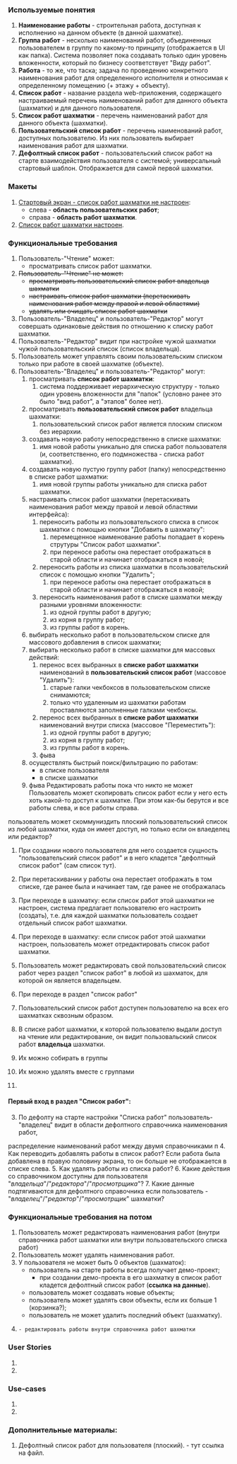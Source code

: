 ### Используемые понятия

1. **Наименование работы** - строительная работа, доступная к исполнению на данном объекте (в данной шахматке).
2. **Группа работ** - несколько наименований работ, объединенных пользователем в группу по какому-то принципу (отображается в UI как папка). Система позволяет пока создавать только один уровень вложенности, который по бизнесу соответствует "Виду работ".
3. **Работа** - то же, что таска; задача по проведению конкретного наименования работ для определенного исполнителя и относимая к определенному помещению (+ этажу + объекту).
2. **Список работ** - название раздела web-приложения, содержащего настраиваемый перечень наименований работ для данного объекта (шахматки) и для данного пользователя.
3. **Список работ шахматки** - перечень наименований работ для данного объекта (шахматки).
4. **Пользовательский список работ** - перечень наименований работ, доступных пользователю. Из них пользователь выбирает наименования работ для шахматки. 
5. **Дефолтный список работ** - пользовательский список работ на старте взаимодействия пользователя с системой; универсальный стартовый шаблон. Отображается для самой первой шахматки.

### Макеты

1. [Стартовый экран - список работ шахматки не настроен](https://app.zeplin.io/project/63189e67cde56b49dacec5e2/screen/63d101a3db0baa7996b68f10):
    - слева - **область пользовательских работ**;
    - справа - **область работ шахматки**.
2. [Список работ шахматки настроен](https://app.zeplin.io/project/63189e67cde56b49dacec5e2/screen/63d101a7f602847abe046714).

### Функциональные требования

1. Пользователь-"Чтение" может:
    - просматривать список работ шахматки.
2. ~~Пользователь-"Чтение" не может:~~
    - ~~просматривать пользовательский список работ владельца шахматки~~
    - ~~настраивать список работ шахматки (перетаскивать наименования работ между правой и левой областями)~~
    - ~~удалять или очищать список работ шахматки~~
3. Пользователь-"Владелец" и пользователь-"Редактор" могут совершать одинаковые действия по отношению к списку работ шахматки.
4. Пользователь-"Редактор" видит при настройке чужой шахматки чужой пользовательский список (список владельца).
5. Пользователь может управлять своим пользовательским списком только при работе в своей шахматке (объекте).
6. Пользователь-"Владелец" и пользователь-"Редактор" могут:
    1. просматривать **список работ шахматки**:
        1. система поддерживает иерархическую структуру - только один уровень вложенности для "папок" (условно ранее это было "вид работ", а "этапов" более нет).
    2. просматривать **пользовательский список работ** владельца шахматки:
        1. пользовательский список работ является плоским списком без иерархии.
    3. создавать новую работу непосредственно в списке шахматки:
        1. имя новой работы уникально для списка работ пользователя (и, соответственно, его подмножества - списка работ шахматки).
    4. создавать новую пустую группу работ (папку) непосредственно в списке работ шахматки:
        1. имя новой группы работы уникально для списка работ шахматки.
    5. настраивать список работ шахматки (перетаскивать наименования работ между правой и левой областями интерфейса):
        1. переносить работы из пользовательского списка в список шахматки с помощью кнопки "Добавить в шахматку":
            1. перемещенное наименование работы попадает в корень струтуры "Список работ шахматки".
            2. при переносе работы она перестает отображаться в старой области и начинает отображаться в новой;
        2. переносить работы из списка шахматки в псользовательский список с помощью кнопки "Удалить";
            1. при переносе работы она перестает отображаться в старой области и начинает отображаться в новой;
        3. переносить наименования работ в списке шахматки между разными уровнями вложенности:
            1. из одной группы работ в другую;
            2. из корня в группу работ;
            3. из группы работ в корень.
    6. выбирать несколько работ в пользовательском списке для массового добавления в список шахматки;
    7. выбирать несколько работ в списке шахматки для массовых действий:
        1. перенос всех выбранных в **списке работ шахматки** наименований в **пользовательский список работ** (массовое "Удалить"):
            1. старые галки чекбоксов в пользовательском списке снимамются;
            2. только что удаленным из шахматки работам проставляются заполненные галками чекбоксы.
        2. переноc всех выбранных в **списке работ шахматки** наименований внутри списка (массовое "Переместить"):
            1. из одной группы работ в другую;
            2. из корня в группу работ;
            3. из группы работ в корень.
        3. фыва
    8. осуществлять быстрый поиск/фильтрацию по работам:
        - в списке пользователя
        - в списке шахматки
    9. фыва 
Редактировать работы пока что никто не может
Пользователь может скопировать список работ если у него есть хоть какой-то доступ к шахматке. При этом как-бы берутся и все работы слева, и все работы справа.

пользователь может скоммуниздить плоский пользовательский список из любой шахматки, куда он имеет доступ, но только если он влаеделец или редактор?

1. При создании нового пользователя для него создается сущность "пользовательский список работ" и в него кладется "дефолтный список работ" (сам список тут).
2. При перетаскивании у работы она перестает отображать в том списке, где ранее была и начинает там, где ранее не отображалась
1. При переходе в шахматку: если список работ этой шахматки не настроен, система предлагает пользователю его настроить (создать), т.е. для каждой шахматки пользователь создает отдельный список работ шахматки.
2. При переходе в шахматку: если список работ этой шахматки настроен, пользователь может отредактировать список работ шахматки.
3. Пользователь может редактировать свой пользовательский список работ через раздел "список работ" в любой из шахматок, для которой он является владельцем.

5. При переходе в раздел "список работ" 
2. Пользовательский список работ доступен пользователю на всех его шахматках сквозным образом.
3. В списке работ шахматки, к которой пользователю выдали доступ на чтение или редактирование, он видит пользовальский список работ **владельца** шахматки.
4. Их можно собирать в группы
6. Их можно удалять вместе с группами
7. 

#### Первый вход в раздел "Список работ":

3. По дефолту на старте настройки "Списка работ" пользователь-"владелец" видит в области дефолтного справочника наименования работ, 


 распределение наименований работ между двумя справочниками п
4. Как переводить добавлять работы в список работ? Если работа была добавлена в правую половину экрана, то он больше не отображается в списке слева.
5. Как удалять работы из списка работ?
6. Какие действия со справочником доступны для пользователя "_владельца_"/"_редактора_"/"_просмотрщика_"?
7. Какие данные подтягиваются для дефолтного справочника если пользователь - "_владелец_"/"_редактор_"/"_просмотрщик_" шахматки?

### Функциональные требования на потом

1. Пользователь может редактировать наименования работ (внутри справочника работ шахматки или внутри пользовательского списка работ)
2. Пользователь может удалять наименования работ.
3. У пользователя не может быть 0 объектов (шахматок):
    - пользователь на старте работы всегда получает демо-проект;
        - при создании демо-проекта в его шахматку в список работ кладется дефолтный список работ (**ссылка на данные**).
    - пользователь может создавать новые объекты;
    - пользователь может удалять свои объекты, если их больше 1 (корзинка?);
    - пользователь не может удалить последний объект (шахматку).
4.     - редактировать работы внутри справочника работ шахматки 



### User Stories

1. 
2. 

### Use-cases

1. 
2. 

### Дополнительные материалы:

1. Дефолтный список работ для пользователя (плоский). - тут ссылка на файл.
